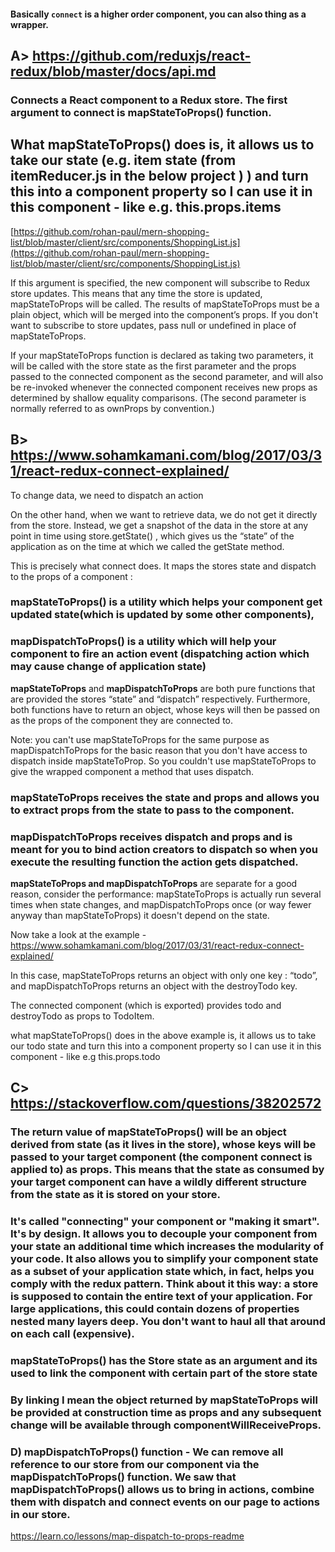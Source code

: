 #### Basically `connect` is a higher order component, you can also thing as a wrapper.

## A> https://github.com/reduxjs/react-redux/blob/master/docs/api.md

### Connects a React component to a Redux store. The first argument to connect is mapStateToProps() function.

## What mapStateToProps() does is, it allows us to take our state (e.g. item state (from itemReducer.js in the below project ) ) and turn this into a component property so I can use it in this component - like e.g. this.props.items

[https://github.com/rohan-paul/mern-shopping-list/blob/master/client/src/components/ShoppingList.js](https://github.com/rohan-paul/mern-shopping-list/blob/master/client/src/components/ShoppingList.js)

If this argument is specified, the new component will subscribe to Redux store updates. This means that any time the store is updated, mapStateToProps will be called. The results of mapStateToProps must be a plain object, which will be merged into the component’s props. If you don't want to subscribe to store updates, pass null or undefined in place of mapStateToProps.

If your mapStateToProps function is declared as taking two parameters, it will be called with the store state as the first parameter and the props passed to the connected component as the second parameter, and will also be re-invoked whenever the connected component receives new props as determined by shallow equality comparisons. (The second parameter is normally referred to as ownProps by convention.)

## B> https://www.sohamkamani.com/blog/2017/03/31/react-redux-connect-explained/

To change data, we need to dispatch an action

On the other hand, when we want to retrieve data, we do not get it directly from the store. Instead, we get a snapshot of the data in the store at any point in time using store.getState() , which gives us the “state” of the application as on the time at which we called the getState method.

This is precisely what connect does. It maps the stores state and dispatch to the props of a component :

### mapStateToProps() is a utility which helps your component get updated state(which is updated by some other components),

### mapDispatchToProps() is a utility which will help your component to fire an action event (dispatching action which may cause change of application state)

**mapStateToProps** and **mapDispatchToProps** are both pure functions that are provided the stores “state” and “dispatch” respectively. Furthermore, both functions have to return an object, whose keys will then be passed on as the props of the component they are connected to.

Note: you can't use mapStateToProps for the same purpose as mapDispatchToProps for the basic reason that you don't have access to dispatch inside mapStateToProp. So you couldn't use mapStateToProps to give the wrapped component a method that uses dispatch.

### mapStateToProps receives the state and props and allows you to extract props from the state to pass to the component.

### mapDispatchToProps receives dispatch and props and is meant for you to bind action creators to dispatch so when you execute the resulting function the action gets dispatched.

**mapStateToProps and mapDispatchToProps** are separate for a good reason, consider the performance: mapStateToProps is actually run several times when state changes, and mapDispatchToProps once (or way fewer anyway than mapStateToProps) it doesn't depend on the state.

Now take a look at the example - https://www.sohamkamani.com/blog/2017/03/31/react-redux-connect-explained/

In this case, mapStateToProps returns an object with only one key : “todo”, and mapDispatchToProps returns an object with the destroyTodo key.

The connected component (which is exported) provides todo and destroyTodo as props to TodoItem.

what mapStateToProps() does in the above example is, it allows us to take our todo state and turn this into a component property so I can use it in this component - like e.g this.props.todo

## C> https://stackoverflow.com/questions/38202572

### The return value of mapStateToProps() will be an object derived from state (as it lives in the store), whose keys will be passed to your target component (the component connect is applied to) as props. This means that the state as consumed by your target component can have a wildly different structure from the state as it is stored on your store.

### It's called "connecting" your component or "making it smart". It's by design. It allows you to decouple your component from your state an additional time which increases the modularity of your code. It also allows you to simplify your component state as a subset of your application state which, in fact, helps you comply with the redux pattern. Think about it this way: a store is supposed to contain the entire text of your application. For large applications, this could contain dozens of properties nested many layers deep. You don't want to haul all that around on each call (expensive).

### mapStateToProps() has the Store state as an argument and its used to link the component with certain part of the store state

### By linking I mean the object returned by mapStateToProps will be provided at construction time as props and any subsequent change will be available through componentWillReceiveProps.

### D) mapDispatchToProps() function - We can remove all reference to our store from our component via the mapDispatchToProps() function. We saw that mapDispatchToProps() allows us to bring in actions, combine them with dispatch and connect events on our page to actions in our store.

https://learn.co/lessons/map-dispatch-to-props-readme
